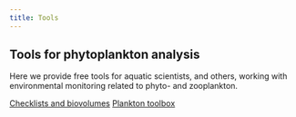 ```yaml
---
title: Tools
---
```


## Tools for phytoplankton analysis

Here we provide free tools for aquatic scientists, and others, working with environmental monitoring related to phyto- and zooplankton.

[Checklists and biovolumes](https://nordicmicroalgae.org/checklists-and-biovolumes/)
[Plankton toolbox](https://nordicmicroalgae.org/plankton-toolbox/)

